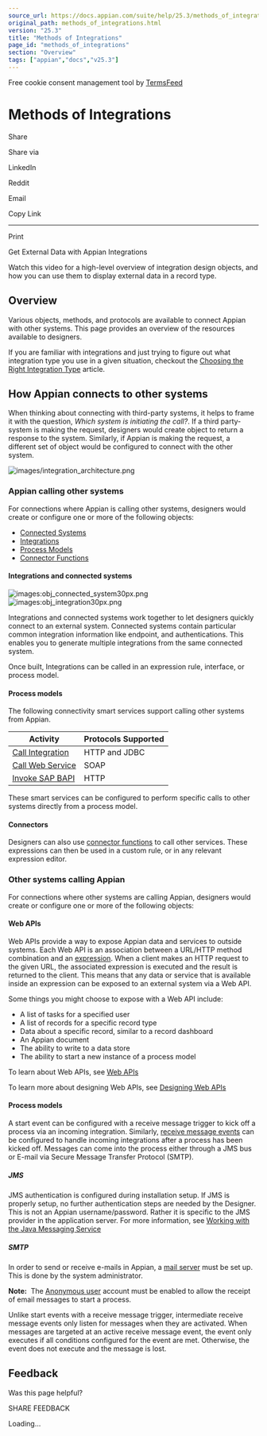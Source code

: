 ```yaml
---
source_url: https://docs.appian.com/suite/help/25.3/methods_of_integrations.html
original_path: methods_of_integrations.html
version: "25.3"
title: "Methods of Integrations"
page_id: "methods_of_integrations"
section: "Overview"
tags: ["appian","docs","v25.3"]
---
```



Free cookie consent management tool by [TermsFeed](https://www.termsfeed.com/)

# Methods of Integrations

Share

Share via

LinkedIn

Reddit

Email

Copy Link

* * *

Print

Get External Data with Appian Integrations

Watch this video for a high-level overview of integration design objects, and how you can use them to display external data in a record type.

## Overview

Various objects, methods, and protocols are available to connect Appian with other systems. This page provides an overview of the resources available to designers.

If you are familiar with integrations and just trying to figure out what integration type you use in a given situation, checkout the [Choosing the Right Integration Type](Choosing_the_Right_Type_of_Integration.html) article.

## How Appian connects to other systems

When thinking about connecting with third-party systems, it helps to frame it with the question, _Which system is initiating the call?_. If a third party-system is making the request, designers would create object to return a response to the system. Similarly, if Appian is making the request, a different set of object would be configured to connect with the other system.

![images/integration_architecture.png](images/integration_architecture.png)

### Appian calling other systems

For connections where Appian is calling other systems, designers would create or configure one or more of the following objects:

-   [Connected Systems](Connected_System_Object.html)
-   [Integrations](Integration_Object.html)
-   [Process Models](Call_Integration_Smart_Service.html)
-   [Connector Functions](Connectors.html)

#### Integrations and connected systems

![images:obj_connected_system30px.png](images/object_type_icons/obj_connected-system30px.png) ![images:obj_integration30px.png](images/object_type_icons/obj_integration30px.png)

Integrations and connected systems work together to let designers quickly connect to an external system. Connected systems contain particular common integration information like endpoint, and authentications. This enables you to generate multiple integrations from the same connected system.

Once built, Integrations can be called in an expression rule, interface, or process model.

#### Process models

The following connectivity smart services support calling other systems from Appian.

| Activity | Protocols Supported |
| --- | --- |
| [Call Integration](Call_Integration_Smart_Service.html) | HTTP and JDBC |
| [Call Web Service](Call_Web_Service_Smart_Service.html) | SOAP |
| [Invoke SAP BAPI](Invoke_SAP_BAPI_Smart_Service.html) | HTTP |

These smart services can be configured to perform specific calls to other systems directly from a process model.

#### Connectors

Designers can also use [connector functions](Connectors.html) to call other services. These expressions can then be used in a custom rule, or in any relevant expression editor.

### Other systems calling Appian

For connections where other systems are calling Appian, designers would create or configure one or more of the following objects:

#### Web APIs

Web APIs provide a way to expose Appian data and services to outside systems. Each Web API is an association between a URL/HTTP method combination and an [expression](Expressions.html). When a client makes an HTTP request to the given URL, the associated expression is executed and the result is returned to the client. This means that any data or service that is available inside an expression can be exposed to an external system via a Web API.

Some things you might choose to expose with a Web API include:

-   A list of tasks for a specified user
-   A list of records for a specific record type
-   Data about a specific record, similar to a record dashboard
-   An Appian document
-   The ability to write to a data store
-   The ability to start a new instance of a process model

To learn about Web APIs, see [Web APIs](Web_APIs.html)

To learn more about designing Web APIs, see [Designing Web APIs](Designing_Web_APIs.html)

#### Process models

A start event can be configured with a receive message trigger to kick off a process via an incoming integration. Similarly, [receive message events](Receive_Message_Event.html) can be configured to handle incoming integrations after a process has been kicked off. Messages can come into the process either through a JMS bus or E-mail via Secure Message Transfer Protocol (SMTP).

##### JMS

JMS authentication is configured during installation setup. If JMS is properly setup, no further authentication steps are needed by the Designer. This is not an Appian username/password. Rather it is specific to the JMS provider in the application server. For more information, see [Working with the Java Messaging Service](Working_with_the_Java_Messaging_Service.html#configuring-java-messaging)

##### SMTP

In order to send or receive e-mails in Appian, a [mail server](Mail_Server_Setup.html) must be set up. This is done by the system administrator.

**Note:**  The [Anonymous user](Anonymous_User.html) account must be enabled to allow the receipt of email messages to start a process.

Unlike start events with a receive message trigger, intermediate receive message events only listen for messages when they are activated. When messages are targeted at an active receive message event, the event only executes if all conditions configured for the event are met. Otherwise, the event does not execute and the message is lost.

## Feedback

Was this page helpful?

SHARE FEEDBACK

Loading...